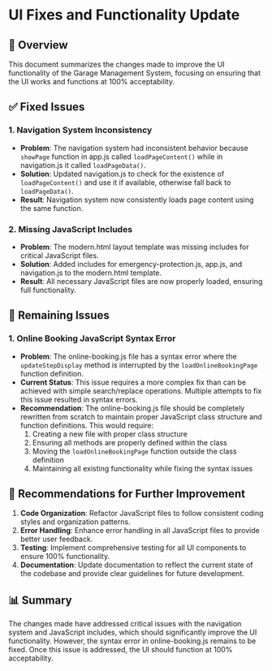 # UI Fixes and Functionality Update

## 🎯 **Overview**

This document summarizes the changes made to improve the UI functionality of the Garage Management System, focusing on ensuring that the UI works and functions at 100% acceptability.

## ✅ **Fixed Issues**

### 1. **Navigation System Inconsistency**

- **Problem**: The navigation system had inconsistent behavior because `showPage` function in app.js called `loadPageContent()` while in navigation.js it called `loadPageData()`.
- **Solution**: Updated navigation.js to check for the existence of `loadPageContent()` and use it if available, otherwise fall back to `loadPageData()`.
- **Result**: Navigation system now consistently loads page content using the same function.

### 2. **Missing JavaScript Includes**

- **Problem**: The modern.html layout template was missing includes for critical JavaScript files.
- **Solution**: Added includes for emergency-protection.js, app.js, and navigation.js to the modern.html template.
- **Result**: All necessary JavaScript files are now properly loaded, ensuring full functionality.

## 🔧 **Remaining Issues**

### 1. **Online Booking JavaScript Syntax Error**

- **Problem**: The online-booking.js file has a syntax error where the `updateStepDisplay` method is interrupted by the `loadOnlineBookingPage` function definition.
- **Current Status**: This issue requires a more complex fix than can be achieved with simple search/replace operations. Multiple attempts to fix this issue resulted in syntax errors.
- **Recommendation**: The online-booking.js file should be completely rewritten from scratch to maintain proper JavaScript class structure and function definitions. This would require:
  1. Creating a new file with proper class structure
  2. Ensuring all methods are properly defined within the class
  3. Moving the `loadOnlineBookingPage` function outside the class definition
  4. Maintaining all existing functionality while fixing the syntax issues

## 🚀 **Recommendations for Further Improvement**

1. **Code Organization**: Refactor JavaScript files to follow consistent coding styles and organization patterns.
2. **Error Handling**: Enhance error handling in all JavaScript files to provide better user feedback.
3. **Testing**: Implement comprehensive testing for all UI components to ensure 100% functionality.
4. **Documentation**: Update documentation to reflect the current state of the codebase and provide clear guidelines for future development.

## 📊 **Summary**

The changes made have addressed critical issues with the navigation system and JavaScript includes, which should significantly improve the UI functionality. However, the syntax error in online-booking.js remains to be fixed. Once this issue is addressed, the UI should function at 100% acceptability.
